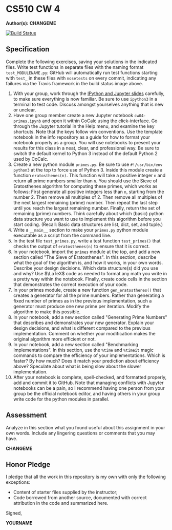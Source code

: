 # CS510 CW 4

**Author(s):** **CHANGEME**

[![Build Status](https://travis-ci.org/chapman-cs510-2017f/cw-04-YOURNAME.svg?branch=master)](https://travis-ci.org/chapman-cs510-2017f/cw-04-YOURNAME)

## Specification

Complete the following exercises, saving your solutions in the indicated files. Write test functions in separate files with the naming format `test_MODULENAME.py`: GitHub will automatically run test functions starting with `test_` in these files with ```nosetests``` on every commit, indicating any failures via the Travis framework in the build status image above.

1. With your group, work through the [IPython and Jupyter slides](http://slides.com/profdressel/jupyter-overview) carefully, to make sure everything is now familiar. Be sure to use ```ipython3``` in a terminal to test code. Discuss amongst yourselves anything that is new or unclear.
1. Have one group member create a new Jupyter notebook ```cw04-primes.ipynb``` and open it within CoCalc using the click-interface. Go through the Jupyter tutorial in the Help menu, and examine the key shortcuts. Note that the keys follow vim conventions. Use the template notebook in the info repository as a guide for how to format your notebook properly as a group. You will use notebooks to present your results for this class in a neat, clear, and professional way. Be sure to switch the default kernel to Python 3 instead of the default Python 2 used by CoCalc.
1. Create a new python module ```primes.py```. Be sure to use ```#!/usr/bin/env python3``` at the top to force use of Python 3. Inside this module create a function ```eratosthenes(n)```. This function will take a positive integer ```n``` and return all prime numbers smaller than ```n```. You should use the Sieve of Eratosthenes algorithm for computing these primes, which works as follows: First generate all positive integers less than ```n```, starting from the number 2. Then remove all multiples of 2. Then remove all multiples of the next largest remaining (prime) number. Then repeat the last step until you reach the largest remaining number. Finally, return the set of remaining (prime) numbers. Think carefully about which (basic) python data structure you want to use to implement this algorithm before you start coding. (Recall: Basic data structures are list, dict, set, and tuple.)
1. Write a ```__main__``` section to make your ```primes.py``` python module executable as a script from the command line.
1. In the test file ```test_primes.py```, write a test function ```test_primes()``` that checks the output of ```eratosthenes(n)``` to ensure that it is correct. 
1. In your notebook, import the ```primes``` module at the top, and add a new section called "The Sieve of Eratosthenes". In this section, describe what the goal of the algorithm is, and how it works, in your own words. Describe your design decisions. Which data structure(s) did you use and why? Use $\LaTeX$ code as needed to format any math you write in a pretty way within the notebook. Finally, create code cells in the section that demonstrates the correct execution of your code.
1. In your primes module, create a new function ```gen_eratosthenes()``` that creates a generator for all the prime numbers. Rather than generating a fixed number of primes as in the previous implementation, such a generator must produce one new prime per iteration. Modify the algorithm to make this possible. 
1. In your notebook, add a new section called "Generating Prime Numbers" that describes and demonstrates your new generator. Explain your design decisions, and what is different compared to the previous implementation. Comment on whether your modification makes the original algorithm more efficient or not.
1. In your notebook, add a new section called "Benchmarking Implementations". In this section, use the ```%time``` and ```%timeit``` magic commands to compare the efficiency of your implementations. Which is faster? By how much? Does it match your prediction about efficiency above? Speculate about what is being slow about the slower implementation.
1. After your notebook is complete, spell-checked, and formatted properly, add and commit it to GitHub. Note that managing conflicts with Jupyter notebooks can be a pain, so I recommend having one person from your group be the official notebook editor, and having others in your group write code for the python modules in parallel.


## Assessment

Analyze in this section what you found useful about this assignment in your own words. Include any lingering questions or comments that you may have.

**CHANGEME**

## Honor Pledge

I pledge that all the work in this repository is my own with only the following exceptions:

* Content of starter files supplied by the instructor;
* Code borrowed from another source, documented with correct attribution in the code and summarized here.

Signed,

**YOURNAME**
